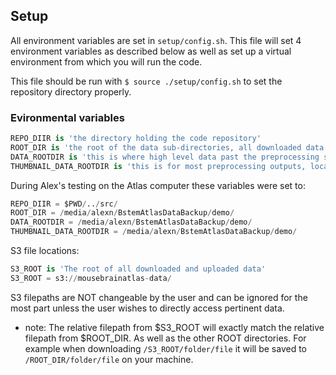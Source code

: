 ## Setup

All environment variables are set in `setup/config.sh`. This file will set 4 environment variables as described below as well as set up a virtual environment from which you will run the code.

This file should be run with `$ source ./setup/config.sh` to set the repository directory properly.

### Evironmental variables	
```python	
REPO_DIIR is 'the directory holding the code repository'
ROOT_DIR is 'the root of the data sub-directories, all downloaded data goes here'
DATA_ROOTDIR is 'this is where high level data past the preprocessing stage is saved'
THUMBNAIL_DATA_ROOTDIR is 'this is for most preprocessing outputs, location of downsampled images'
```	

During Alex's testing on the Atlas computer these variables were set to: 
```python	
REPO_DIIR = $PWD/../src/	
ROOT_DIR = /media/alexn/BstemAtlasDataBackup/demo/	
DATA_ROOTDIR = /media/alexn/BstemAtlasDataBackup/demo/	
THUMBNAIL_DATA_ROOTDIR = /media/alexn/BstemAtlasDataBackup/demo/	
```	

S3 file locations:	
```python	
S3_ROOT is 'The root of all downloaded and uploaded data'
S3_ROOT = s3://mousebrainatlas-data/	
```	
S3 filepaths are NOT changeable by the user and can be ignored for the most part unless the user wishes to directly access pertinent data.


- note: The relative filepath from $S3_ROOT will exactly match the relative filepath from $ROOT_DIR. As well as the other ROOT directories. For example when downloading `/S3_ROOT/folder/file` it will be saved to `/ROOT_DIR/folder/file` on your machine.
